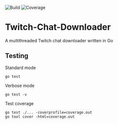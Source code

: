 ![Build](https://github.com/DennisPing/Twitch-Chat-Downloader/actions/workflows/go.yml/badge.svg)
![Coverage](https://img.shields.io/badge/Coverage-22.6%25-red)

# Twitch-Chat-Downloader

A multithreaded Twitch chat downloader written in Go

## Testing

Standard mode
```
go test
```

Verbose mode
```
go test -v
```

Test coverage
```
go test ./... -coverprofile=coverage.out
go tool cover -html=coverage.out
```